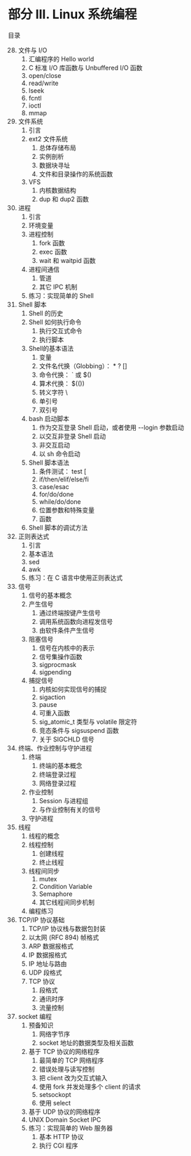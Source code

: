 # 部分 III. Linux 系统编程

目录

28. 文件与 I/O
    1. 汇编程序的 Hello world
    2. C 标准 I/O 库函数与 Unbuffered I/O 函数
    3. open/close
    4. read/write
    5. lseek
    6. fcntl
    7. ioctl
    8. mmap
29. 文件系统
    1. 引言
    2. ext2 文件系统
        1. 总体存储布局
        2. 实例剖析
        3. 数据块寻址
        4. 文件和目录操作的系统函数
    3. VFS
        1. 内核数据结构
        2. dup 和 dup2 函数
30. 进程
    1. 引言
    2. 环境变量
    3. 进程控制
        1. fork 函数
        2. exec 函数
        3. wait 和 waitpid 函数
    4. 进程间通信
        1. 管道
        2. 其它 IPC 机制
    5. 练习：实现简单的 Shell
31. Shell 脚本
    1. Shell 的历史
    2. Shell 如何执行命令
        1. 执行交互式命令
        2. 执行脚本
    3. Shell的基本语法
        1. 变量
        2. 文件名代换（Globbing）： * ? []
        3. 命令代换： ` 或 $()
        4. 算术代换： $(())
        5. 转义字符 \
        6. 单引号
        7. 双引号
    4. bash 启动脚本
        1. 作为交互登录 Shell 启动，或者使用 --login 参数启动
        2. 以交互非登录 Shell 启动
        3. 非交互启动
        4. 以 sh 命令启动
    5. Shell 脚本语法
        1. 条件测试： test [
        2. if/then/elif/else/fi
        3. case/esac
        4. for/do/done
        5. while/do/done
        6. 位置参数和特殊变量
        7. 函数
    6. Shell 脚本的调试方法
32. 正则表达式
    1. 引言
    2. 基本语法
    3. sed
    4. awk
    5. 练习：在 C 语言中使用正则表达式
33. 信号
    1. 信号的基本概念
    2. 产生信号
        1. 通过终端按键产生信号
        2. 调用系统函数向进程发信号
        3. 由软件条件产生信号
    3. 阻塞信号
        1. 信号在内核中的表示
        2. 信号集操作函数
        3. sigprocmask
        4. sigpending
    4. 捕捉信号
        1. 内核如何实现信号的捕捉
        2. sigaction
        3. pause
        4. 可重入函数
        5. sig_atomic_t 类型与 volatile 限定符
        6. 竞态条件与 sigsuspend 函数
        7. 关于 SIGCHLD 信号
34. 终端、作业控制与守护进程
    1. 终端
        1. 终端的基本概念
        2. 终端登录过程
        3. 网络登录过程
    2. 作业控制
        1. Session 与进程组
        2. 与作业控制有关的信号
    3. 守护进程
35. 线程
    1. 线程的概念
    2. 线程控制
        1. 创建线程
        2. 终止线程
    3. 线程间同步
        1. mutex
        2. Condition Variable
        3. Semaphore
        4. 其它线程间同步机制
    4. 编程练习
36. TCP/IP 协议基础
    1. TCP/IP 协议栈与数据包封装
    2. 以太网 (RFC 894) 帧格式
    3. ARP 数据报格式
    4. IP 数据报格式
    5. IP 地址与路由
    6. UDP 段格式
    7. TCP 协议
        1. 段格式
        2. 通讯时序
        3. 流量控制
37. socket 编程
    1. 预备知识
        1. 网络字节序
        2. socket 地址的数据类型及相关函数
    2. 基于 TCP 协议的网络程序
        1. 最简单的 TCP 网络程序
        2. 错误处理与读写控制
        3. 把 client 改为交互式输入
        4. 使用 fork 并发处理多个 client 的请求
        5. setsockopt
        6. 使用 select
    3. 基于 UDP 协议的网络程序
    4. UNIX Domain Socket IPC
    5. 练习：实现简单的 Web 服务器
        1. 基本 HTTP 协议
        2. 执行 CGI 程序